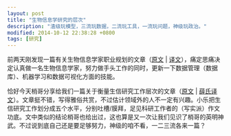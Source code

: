 ```yaml
---
layout: post
title: "生物信息学研究的层次"
description: "渣级玩模型，三流玩数据，二流玩工具，一流玩问题，神级玩政治。"
modified: 2014-10-12 22:38:28 +0800
tags: [研究]
---
```


前两天刚发现一篇有关生物信息学家职业规划的文章（[原文](http://sciencecareers.sciencemag.org/career_magazine/previous_issues/articles/2014_06_13/science.opms.r1400143) \| [译文](http://www.biodiscover.com/news/industry/113465.html)），痛定思痛决定认真做一名生物信息学家，努力做手头工作的同时，更新一下数据管理（数据库）、机器学习和数据可视化方面的技能。

恰好今天梢哥分享给我们一篇关于衡量生信研究工作层次的文章（[原文](http://www.longwoodgenomics.org/2014/10/11/levels-of-bioinformatics-research/) \| [薛氏译文](http://blog.sciencenet.cn/home.php?mod=space&uid=404304&do=blog&id=834869)）。文章挺不错，写得雅俗共赏，不过估计领域外的人不一定有兴趣。小乐把生信研究工作划分成五个水平，分别吐槽/膜拜，足见科研工作者的（写实派）作文功底。文中类似的结论梢哥也给出过，这也算是又一次让我们见识了梢哥的英明神武。不过说到底自己还是要足够努力，神级的咱不看，一二三流各来一篇？
